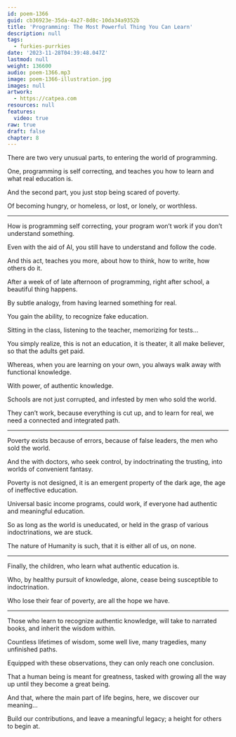 ```yaml
---
id: poem-1366
guid: cb36923e-35da-4a27-8d8c-10da34a9352b
title: 'Programming: The Most Powerful Thing You Can Learn'
description: null
tags:
  - furkies-purrkies
date: '2023-11-28T04:39:48.047Z'
lastmod: null
weight: 136600
audio: poem-1366.mp3
image: poem-1366-illustration.jpg
images: null
artwork:
  - https://catpea.com
resources: null
features:
  video: true
raw: true
draft: false
chapter: 8
---
```



There are two very unusual parts,
to entering the world of programming.

One, programming is self correcting,
and teaches you how to learn and what real education is.

And the second part,
you just stop being scared of poverty.

Of becoming hungry, or homeless,
or lost, or lonely, or worthless.

---

How is programming self correcting,
your program won’t work if you don’t understand something.

Even with the aid of AI,
you still have to understand and follow the code.

And this act, teaches you more,
about how to think, how to write, how others do it.

After a week of of late afternoon of programming,
right after school, a beautiful thing happens.

By subtle analogy,
from having learned something for real.

You gain the ability,
to recognize fake education.

Sitting in the class, listening to the teacher,
memorizing for tests…

You simply realize, this is not an education,
it is theater, it all make believer, so that the adults get paid.

Whereas, when you are learning on your own,
you always walk away with functional knowledge.

With power,
of authentic knowledge.

Schools are not just corrupted,
and infested by men who sold the world.

They can’t work, because everything is cut up,
and to learn for real, we need a connected and integrated path.

---

Poverty exists because of errors,
because of false leaders, the men who sold the world.

And the with doctors, who seek control,
by indoctrinating the trusting, into worlds of convenient fantasy.

Poverty is not designed,
it is an emergent property of the dark age, the age of ineffective education.

Universal basic income programs, could work,
if everyone had authentic and meaningful education.

So as long as the world is uneducated,
or held in the grasp of various indoctrinations, we are stuck.

The nature of Humanity is such,
that it is either all of us, on none.

---

Finally, the children,
who learn what authentic education is.

Who, by healthy pursuit of knowledge, alone,
cease being susceptible to indoctrination.

Who lose their fear of poverty,
are all the hope we have.

---

Those who learn to recognize authentic knowledge,
will take to narrated books, and inherit the wisdom within.

Countless lifetimes of wisdom,
some well live, many tragedies, many unfinished paths.

Equipped with these observations,
they can only reach one conclusion.

That a human being is meant for greatness,
tasked with growing all the way up until they become a great being.

And that, where the main part of life begins,
here, we discover our meaning…

Build our contributions,
and leave a meaningful legacy; a height for others to begin at.
